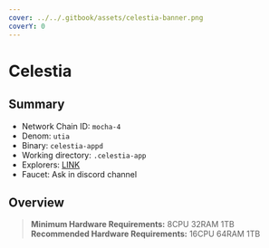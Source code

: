 ```yaml
---
cover: ../../.gitbook/assets/celestia-banner.png
coverY: 0
---
```


# Celestia

## Summary

* Network Chain ID: `mocha-4`
* Denom: `utia`
* Binary: `celestia-appd`
* Working directory: `.celestia-app`
* Explorers: [LINK](https://testnet.celestia.explorers.guru/)
* Faucet: Ask in discord channel

## Overview

> **Minimum Hardware Requirements:** 8CPU 32RAM 1TB \
> **Recommended Hardware Requirements:** 16CPU 64RAM 1TB

